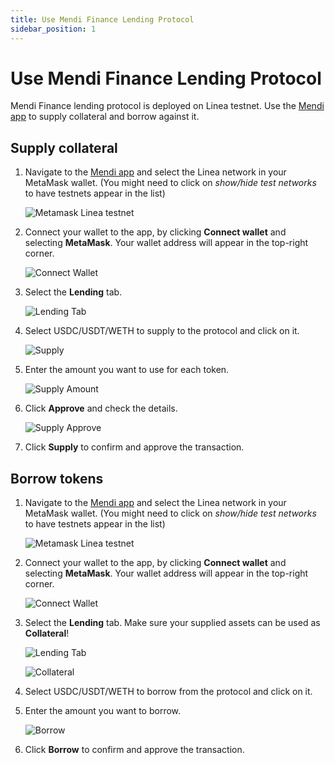 ```yaml
---
title: Use Mendi Finance Lending Protocol
sidebar_position: 1
---
```


# Use Mendi Finance Lending Protocol

Mendi Finance lending protocol is deployed on Linea testnet. Use the [Mendi app](https://testnet.mendi.finance/) to supply collateral and borrow against it.

## Supply collateral

1. Navigate to the [Mendi app](https://testnet.mendi.finance/) and select the Linea network in your MetaMask wallet. (You might need to click on _show/hide test networks_ to have testnets appear in the list)

   ![Metamask Linea testnet](/img/quests/mendi/metamask.png)

1. Connect your wallet to the app, by clicking **Connect wallet** and selecting **MetaMask**. Your wallet address will appear in the top-right corner.

   ![Connect Wallet](/img/quests/mendi/connect_wallet.png)

1. Select the **Lending** tab.

   ![Lending Tab](/img/quests/mendi/lending.png)

1. Select USDC/USDT/WETH to supply to the protocol and click on it.

   ![Supply](/img/quests/mendi/supply.png)

1. Enter the amount you want to use for each token.

   ![Supply Amount](/img/quests/mendi/supply_amount.png)

1. Click **Approve** and check the details.

   ![Supply Approve](/img/quests/mendi/supply_approve.png)

1. Click **Supply** to confirm and approve the transaction.

## Borrow tokens

1. Navigate to the [Mendi app](https://testnet.mendi.finance/) and select the Linea network in your MetaMask wallet. (You might need to click on _show/hide test networks_ to have testnets appear in the list)

   ![Metamask Linea testnet](/img/quests/mendi/metamask.png)

1. Connect your wallet to the app, by clicking **Connect wallet** and selecting **MetaMask**. Your wallet address will appear in the top-right corner.

   ![Connect Wallet](/img/quests/mendi/connect_wallet.png)

1. Select the **Lending** tab. Make sure your supplied assets can be used as **Collateral**!

   ![Lending Tab](/img/quests/mendi/lending.png)

   ![Collateral](/img/quests/mendi/collateral.png)

1. Select USDC/USDT/WETH to borrow from the protocol and click on it.
1. Enter the amount you want to borrow.

   ![Borrow](/img/quests/mendi/borrow2.png)

1. Click **Borrow** to confirm and approve the transaction.
